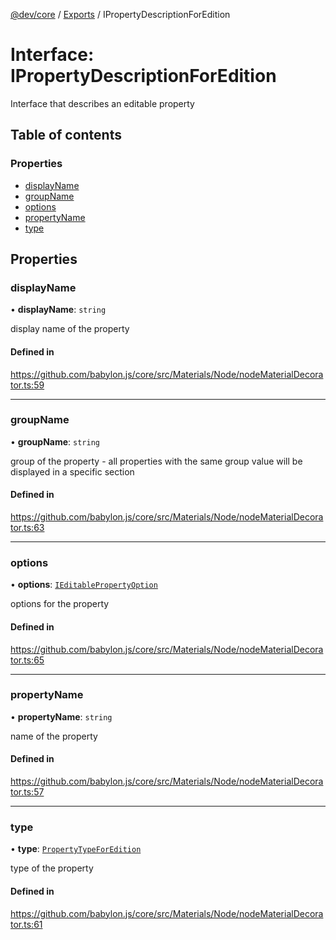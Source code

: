 [@dev/core](../README.md) / [Exports](../modules.md) / IPropertyDescriptionForEdition

# Interface: IPropertyDescriptionForEdition

Interface that describes an editable property

## Table of contents

### Properties

- [displayName](IPropertyDescriptionForEdition.md#displayname)
- [groupName](IPropertyDescriptionForEdition.md#groupname)
- [options](IPropertyDescriptionForEdition.md#options)
- [propertyName](IPropertyDescriptionForEdition.md#propertyname)
- [type](IPropertyDescriptionForEdition.md#type)

## Properties

### displayName

• **displayName**: `string`

display name of the property

#### Defined in

https://github.com/babylon.js/core/src/Materials/Node/nodeMaterialDecorator.ts:59

___

### groupName

• **groupName**: `string`

group of the property - all properties with the same group value will be displayed in a specific section

#### Defined in

https://github.com/babylon.js/core/src/Materials/Node/nodeMaterialDecorator.ts:63

___

### options

• **options**: [`IEditablePropertyOption`](IEditablePropertyOption.md)

options for the property

#### Defined in

https://github.com/babylon.js/core/src/Materials/Node/nodeMaterialDecorator.ts:65

___

### propertyName

• **propertyName**: `string`

name of the property

#### Defined in

https://github.com/babylon.js/core/src/Materials/Node/nodeMaterialDecorator.ts:57

___

### type

• **type**: [`PropertyTypeForEdition`](../enums/PropertyTypeForEdition.md)

type of the property

#### Defined in

https://github.com/babylon.js/core/src/Materials/Node/nodeMaterialDecorator.ts:61
